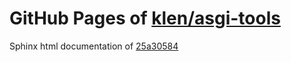 GitHub Pages of [klen/asgi-tools](https://github.com/klen/asgi-tools.git)
===
Sphinx html documentation of [25a30584](https://github.com/klen/asgi-tools/tree/25a30584d94f960a1794767a26418f87ea0ab7c9)
